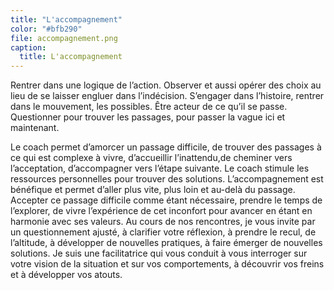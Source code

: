 ```yaml
---
title: "L'accompagnement"
color: "#bfb290"
file: accompagnement.png
caption:
  title: L'accompagnement
---
```


Rentrer dans une logique de l’action.
Observer et aussi opérer des choix au lieu de se laisser engluer dans l’indécision.
S’engager dans l’histoire, rentrer dans le mouvement, les possibles.
Être acteur de ce qu’il se passe.
Questionner pour trouver les passages, pour passer la vague ici et maintenant.

Le coach permet d’amorcer un passage difficile, de trouver des passages à ce qui est complexe à vivre,  d’accueillir l’inattendu,de cheminer vers l’acceptation, d’accompagner vers l’étape suivante.
Le coach stimule les ressources personnelles pour trouver des solutions.
L’accompagnement est bénéfique et permet d’aller plus vite, plus loin et au-delà du passage.
Accepter ce passage difficile comme étant nécessaire, prendre le temps de l’explorer, de vivre l’expérience  de cet inconfort pour avancer en étant en harmonie avec ses valeurs.
Au cours de nos rencontres, je vous invite par un questionnement ajusté, à clarifier votre réflexion,
à prendre le recul, de l’altitude, à développer de nouvelles pratiques, à faire émerger de nouvelles solutions.
Je suis une facilitatrice qui vous conduit à vous interroger sur votre vision de la situation  et sur vos comportements, à découvrir vos freins et à développer vos atouts.